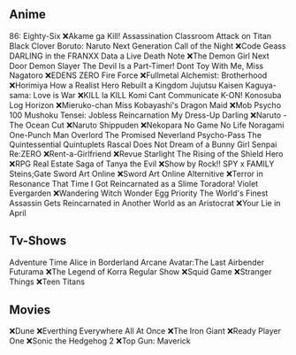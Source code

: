 ## Anime

86: Eighty-Six
:x:Akame ga Kill!
Assassination Classroom
Attack on Titan
Black Clover
Boruto: Naruto Next Generation
Call of the Night
:x:Code Geass
DARLING in the FRANXX
Data a Live
Death Note
:x:The Demon Girl Next Door
Demon Slayer
The Devil Is a Part-Timer!
Dont Toy With Me, Miss Nagatoro
:x:EDENS ZERO
Fire Force
:x:Fullmetal Alchemist: Brotherhood
:x:Horimiya
How a Realist Hero Rebuilt a Kingdom
Jujutsu Kaisen
Kaguya-sama: Love is War
:x:KILL la KILL
Komi Cant Communicate
K-ON!
Konosuba
Log Horizon
:x:Mieruko-chan
Miss Kobayashi's Dragon Maid
:x:Mob Psycho 100
Mushoku Tensei: Jobless Reincarnation
My Dress-Up Darling
:x:Naruto - The Ocean Cut
:x:Naruto Shippuden
:x:Nekopara
No Game No Life
Noragami
One-Punch Man
Overlord
The Promised Neverland
Psycho-Pass
The Quintessential Quintuplets
Rascal Does Not Dream of a Bunny Girl Senpai
Re:ZERO
:x:Rent-a-Girlfriend
:x:Revue Starlight
The Rising of the Shield Hero
:x:RPG Real Estate
Saga of Tanya the Evil
:x:Show by Rock!!
SPY x FAMILY
Steins;Gate
Sword Art Online
:x:Sword Art Online Alternitive
:x:Terror in Resonance
That Time I Got Reincarnated as a Slime
Toradora!
Violet Evergarden
:x:Wandering Witch
Wonder Egg Priority
The World's Finest Assassin Gets Reincarnated in Another World as an Aristocrat
:x:Your Lie in April

## Tv-Shows

Adventure Time
Alice in Borderland
Arcane
Avatar:The Last Airbender
Futurama
:x:The Legend of Korra
Regular Show
:x:Squid Game
:x:Stranger Things
:x:Teen Titans

## Movies

:x:Dune
:x:Everthing Everywhere All At Once
:x:The Iron Giant
:x:Ready Player One
:x:Sonic the Hedgehog 2
:x:Top Gun: Maverick
